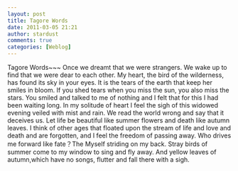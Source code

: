 ```yaml
---
layout: post
title: Tagore Words
date: 2011-03-05 21:21
author: stardust
comments: true
categories: [Weblog]
---
```

Tagore Words~~~
Once we dreamt that we were strangers. We wake up to find that we were dear to each other.
My heart, the bird of the wilderness, has found its sky in your eyes.
It is the tears of the earth that keep her smiles in bloom.
If you shed tears when you miss the sun, you also miss the stars.
You smiled and talked to me of nothing and I felt that for this I had been waiting long.
In my solitude of heart I feel the sigh of this widowed evening veiled with mist and rain.
We read the world wrong and say that it deceives us.
Let life be beautiful like summer flowers and death like autumn leaves.
I think of other ages that floated upon the stream of life and love
and death and are forgotten, and I feel the freedom of passing away.
Who drives me forward like fate？The Myself striding on my back.
Stray birds of summer come to my window to sing and fly away. And yellow leaves of autumn,which have no songs, flutter and fall there with a sigh.
